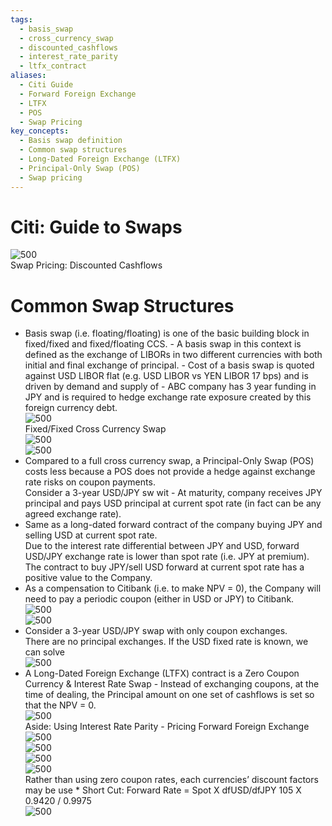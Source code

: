 ```yaml
---
tags:
  - basis_swap
  - cross_currency_swap
  - discounted_cashflows
  - interest_rate_parity
  - ltfx_contract
aliases:
  - Citi Guide
  - Forward Foreign Exchange
  - LTFX
  - POS
  - Swap Pricing
key_concepts:
  - Basis swap definition
  - Common swap structures
  - Long-Dated Foreign Exchange (LTFX)
  - Principal-Only Swap (POS)
  - Swap pricing
---
```


# Citi: Guide to Swaps
 ![500](https://cdn-mineru.openxlab.org.cn/extract/3d1b2355-dc75-4129-9dcd-d49d557b4a1c/59cbb3bf077d183bee84082f8912543ab40beb0fd68755edaf570eb43772404e.jpg)  
Swap Pricing: Discounted Cashflows  
# Common Swap Structures  
- Basis swap (i.e. floating/floating) is one of the basic building block in fixed/fixed and fixed/floating CCS. - A basis swap in this context is defined as the exchange of LIBORs in two different currencies with both initial and final exchange of principal. - Cost of a basis swap is quoted against USD LIBOR flat (e.g. USD LIBOR vs YEN LIBOR 17 bps) and is driven by demand and supply of - ABC company has 3 year funding in JPY and is required to hedge exchange rate exposure created by this foreign currency debt.  
 ![500](https://cdn-mineru.openxlab.org.cn/extract/3d1b2355-dc75-4129-9dcd-d49d557b4a1c/f35dc8c9080181c2c3c1bea98c809b9375d4cce66f19c6c37b9ca65aa2e09b24.jpg)  
Fixed/Fixed Cross Currency Swap  
 ![500](https://cdn-mineru.openxlab.org.cn/extract/3d1b2355-dc75-4129-9dcd-d49d557b4a1c/e8d51269b4bda87fdcdb052e60d7f54b665079141ed29efebbbf978b599b9472.jpg)  
 ![500](https://cdn-mineru.openxlab.org.cn/extract/3d1b2355-dc75-4129-9dcd-d49d557b4a1c/dca05016d8b5e83b47b7a627856e9b83eab47708d543924ab873f09a4a3de064.jpg)  
- Compared to a full cross currency swap, a Principal-Only Swap (POS) costs less because a POS does not provide a hedge against exchange rate risks on coupon payments.   
Consider a 3-year USD/JPY sw wit - At maturity, company receives JPY principal and pays USD principal at current spot rate (in fact can be any agreed exchange rate).   
- Same as a long-dated forward contract of the company buying JPY and selling USD at current spot rate.   
Due to the interest rate differential between JPY and USD, forward USD/JPY exchange rate is lower than spot rate (i.e. JPY at premium).   
The contract to buy JPY/sell USD forward at current spot rate has a positive value to the Company.   
- As a compensation to Citibank (i.e. to make NPV = 0), the Company will need to pay a periodic coupon (either in USD or JPY) to Citibank.  
 ![500](https://cdn-mineru.openxlab.org.cn/extract/3d1b2355-dc75-4129-9dcd-d49d557b4a1c/d1405d291d249b6e5134b2badef797ed0f956933f56fb317e1b4f4fae2b0a714.jpg)  
 ![500](https://cdn-mineru.openxlab.org.cn/extract/3d1b2355-dc75-4129-9dcd-d49d557b4a1c/5d30cb096867177a776b8b2b83ce035cf7be1eeab66d94f66442c184ffaa73b6.jpg)  
- Consider a 3-year USD/JPY swap with only coupon exchanges.  
There are no principal exchanges. If the USD fixed rate is known, we can solve  
 ![500](https://cdn-mineru.openxlab.org.cn/extract/3d1b2355-dc75-4129-9dcd-d49d557b4a1c/4c870be77e84c1d920946860a73a6bfe4326d20abfd3c994a501df6e2b3ee0e5.jpg)  
- A Long-Dated Foreign Exchange (LTFX) contract is a Zero Coupon Currency & Interest Rate Swap - Instead of exchanging coupons, at the time of dealing, the Principal amount on one set of cashflows is set so that the NPV = 0.  
 ![500](https://cdn-mineru.openxlab.org.cn/extract/3d1b2355-dc75-4129-9dcd-d49d557b4a1c/3a3bf1801696da00a49e28434ab75f65e31e6370c6e8ad0e2b4f042cc422e146.jpg)  
Aside: Using Interest Rate Parity - Pricing Forward Foreign Exchange  
 ![500](https://cdn-mineru.openxlab.org.cn/extract/3d1b2355-dc75-4129-9dcd-d49d557b4a1c/7d1c546377efcd526ea660f6b9844b8acf31576afeb27ef1054c4dc57b11f700.jpg)  
 ![500](https://cdn-mineru.openxlab.org.cn/extract/3d1b2355-dc75-4129-9dcd-d49d557b4a1c/72bec48fa2ab3da51ac1bf17c68bdcb38539c8b6d40056da27e3d5473d4cbc46.jpg)  
 ![500](https://cdn-mineru.openxlab.org.cn/extract/3d1b2355-dc75-4129-9dcd-d49d557b4a1c/a8459166d58fcf01fccc212addf037162fdf9c29d8a65bcba12b20ddea8a564c.jpg)  
 ![500](https://cdn-mineru.openxlab.org.cn/extract/3d1b2355-dc75-4129-9dcd-d49d557b4a1c/ff9dcc5f5faaf10edcc3f66a65f9b0a44353548119281890c513c7507f48a20c.jpg)  
Rather than using zero coupon rates, each currencies’ discount factors may be use \* Short Cut: Forward Rate = Spot X dfUSD/dfJPY 105 X 0.9420 / 0.9975  
 ![500](https://cdn-mineru.openxlab.org.cn/extract/3d1b2355-dc75-4129-9dcd-d49d557b4a1c/37505301aa69af139a1a3b4e06727873b4e99db05ef83f99c0e18abeb1146899.jpg)  